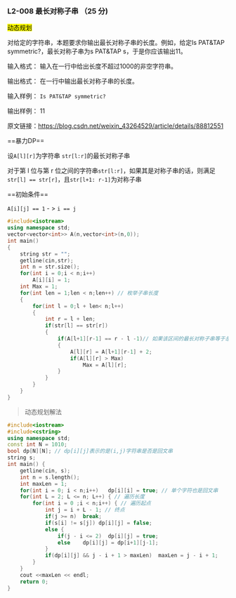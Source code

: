 ### L2-008 最长对称子串 （25 分)

<mark>动态规划</mark>

对给定的字符串，本题要求你输出最长对称子串的长度。例如，给定Is PAT&TAP symmetric?，最长对称子串为s PAT&TAP s，于是你应该输出11。

输入格式：
输入在一行中给出长度不超过1000的非空字符串。

输出格式：
在一行中输出最长对称子串的长度。

输入样例：
`Is PAT&TAP symmetric?`

输出样例：
11

原文链接：https://blog.csdn.net/weixin_43264529/article/details/88812551

==暴力DP==

设`A[l][r]`为字符串 `str[l:r]`的最长对称子串

对于第 l 位与第 r 位之间的字符串`str[l:r]`，如果其是对称子串的话，则满足`str[l] == str[r]`，且`str[l+1: r-1]`为对称子串

==初始条件==

`A[i][j] == 1`   - > `i == j`

```c++
#include<isotream>
using namespace std;
vector<vector<int>> A(n,vector<int>(n,0));
int main()
{
    string str = "";
    getline(cin,str);
    int n = str.size();
    for(int i = 0;i < n;i++)
        A[i][i] = 1;
   	int Max = 1;
    for(int len = 1;len < n;len++) // 枚举子串长度
    {
        for(int l = 0;l + len< n;l++)
        {
            int r = l + len;
            if(str[l] == str[r])
            {
                if(A[l+1][r-1] == r - l -1)// 如果该区间的最长对称子串等于总长度
                {
                    A[l][r] = A[l+1][r-1] + 2;
                    if(A[l][r] > Max)
                        Max = A[l][r];
                }
            }
        }
    }    
}
```



> 动态规划解法

```c++
#include<iostream>
#include<cstring>
using namespace std;
const int N = 1010;
bool dp[N][N]; // dp[i][j]表示的是(i,j)字符串是否是回文串
string s;
int main() {
    getline(cin, s);
    int n = s.length();
    int maxLen = 1;
    for(int i = 0; i < n;i++)   dp[i][i] = true; // 单个字符也是回文串
    for(int L = 2; L <= n; L++) { // 遍历长度
        for(int i = 0 ;i < n;i++) { // 遍历起点
            int j = i + L - 1; // 终点
            if(j >= n)  break;
            if(s[i] != s[j]) dp[i][j] = false;
            else {
                if(j - i <= 2)  dp[i][j] = true;
                else    dp[i][j] = dp[i+1][j-1];
            }
            if(dp[i][j] && j - i + 1 > maxLen)  maxLen = j - i + 1;
        }
    }
    cout <<maxLen << endl;
    return 0;
}
```

